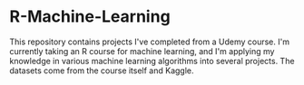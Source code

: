 # R-Machine-Learning

This repository contains projects I've completed from a Udemy course. I'm currently taking an R course for machine learning, and I'm applying my knowledge in various machine learning algorithms into several projects. The datasets come from the course itself and Kaggle.
